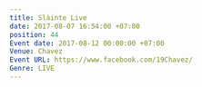 ```yaml
---
title: Slàinte Live
date: 2017-08-07 16:54:00 +07:00
position: 44
Event date: 2017-08-12 00:00:00 +07:00
Venue: Chavez
Event URL: https://www.facebook.com/19Chavez/
Genre: LIVE
---
```


